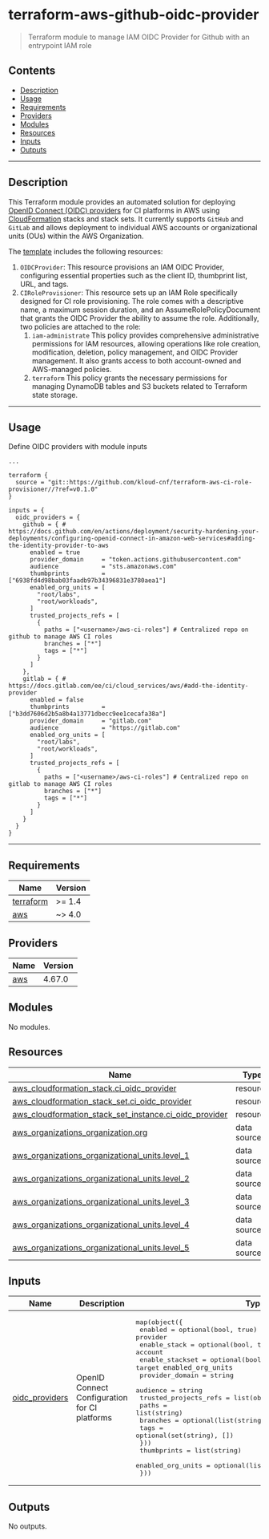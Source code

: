 # terraform-aws-github-oidc-provider

> Terraform module to manage IAM OIDC Provider for Github with an entrypoint IAM role 

<!-- START doctoc generated TOC please keep comment here to allow auto update -->
<!-- DON'T EDIT THIS SECTION, INSTEAD RE-RUN doctoc TO UPDATE -->
## Contents

- [Description](#description)
- [Usage](#usage)
- [Requirements](#requirements)
- [Providers](#providers)
- [Modules](#modules)
- [Resources](#resources)
- [Inputs](#inputs)
- [Outputs](#outputs)

<!-- END doctoc generated TOC please keep comment here to allow auto update -->

---
## Description

This Terraform module provides an automated solution for deploying [OpenID Connect (OIDC) providers](https://docs.aws.amazon.com/IAM/latest/UserGuide/id_roles_providers_create_oidc.html) for CI platforms in AWS using [CloudFormation](https://aws.amazon.com/cloudformation/) stacks and stack sets. It currently supports `GitHub` and `GitLab` and allows deployment to individual AWS accounts or organizational units (OUs) within the AWS Organization.

The [template](./templates/stackset.yaml.tftpl) includes the following resources:

1. `OIDCProvider`: This resource provisions an IAM OIDC Provider, configuring essential properties such as the client ID, thumbprint list, URL, and tags.
2. `CIRoleProvisioner`: This resource sets up an IAM Role specifically designed for CI role provisioning. The role comes with a descriptive name, a maximum session duration, and an AssumeRolePolicyDocument that grants the OIDC Provider the ability to assume the role. Additionally, two policies are attached to the role:
   1. `iam-administrate` This policy provides comprehensive administrative permissions for IAM resources, allowing operations like role creation, modification, deletion, policy management, and OIDC Provider management. It also grants access to both account-owned and AWS-managed policies.
   2. `terraform` This policy grants the necessary permissions for managing DynamoDB tables and S3 buckets related to Terraform state storage.

---

## Usage

Define OIDC providers with module inputs

```hcl
...

terraform {
  source = "git::https://github.com/kloud-cnf/terraform-aws-ci-role-provisioner//?ref=v0.1.0"
}

inputs = {
  oidc_providers = {
    github = { # https://docs.github.com/en/actions/deployment/security-hardening-your-deployments/configuring-openid-connect-in-amazon-web-services#adding-the-identity-provider-to-aws
      enabled = true
      provider_domain     = "token.actions.githubusercontent.com"
      audience            = "sts.amazonaws.com"
      thumbprints         = ["6938fd4d98bab03faadb97b34396831e3780aea1"]
      enabled_org_units = [
        "root/labs",
        "root/workloads",
      ]
      trusted_projects_refs = [
        {
          paths = ["<username>/aws-ci-roles"] # Centralized repo on github to manage AWS CI roles
          branches = ["*"]
          tags = ["*"]
        }
      ]
    },
    gitlab = { # https://docs.gitlab.com/ee/ci/cloud_services/aws/#add-the-identity-provider
      enabled = false
      thumbprints         = ["b3dd7606d2b5a8b4a13771dbecc9ee1cecafa38a"]
      provider_domain     = "gitlab.com"
      audience            = "https://gitlab.com"
      enabled_org_units = [
        "root/labs",
        "root/workloads",
      ]
      trusted_projects_refs = [
        {
          paths = ["<username>/aws-ci-roles"] # Centralized repo on gitlab to manage AWS CI roles
          branches = ["*"]
          tags = ["*"]
        }
      ]
    }
  }
}
```

---

<!-- BEGINNING OF PRE-COMMIT-TERRAFORM DOCS HOOK -->
## Requirements

| Name | Version |
|------|---------|
| <a name="requirement_terraform"></a> [terraform](#requirement\_terraform) | >= 1.4 |
| <a name="requirement_aws"></a> [aws](#requirement\_aws) | ~> 4.0 |

## Providers

| Name | Version |
|------|---------|
| <a name="provider_aws"></a> [aws](#provider\_aws) | 4.67.0 |

## Modules

No modules.

## Resources

| Name | Type |
|------|------|
| [aws_cloudformation_stack.ci_oidc_provider](https://registry.terraform.io/providers/hashicorp/aws/latest/docs/resources/cloudformation_stack) | resource |
| [aws_cloudformation_stack_set.ci_oidc_provider](https://registry.terraform.io/providers/hashicorp/aws/latest/docs/resources/cloudformation_stack_set) | resource |
| [aws_cloudformation_stack_set_instance.ci_oidc_provider](https://registry.terraform.io/providers/hashicorp/aws/latest/docs/resources/cloudformation_stack_set_instance) | resource |
| [aws_organizations_organization.org](https://registry.terraform.io/providers/hashicorp/aws/latest/docs/data-sources/organizations_organization) | data source |
| [aws_organizations_organizational_units.level_1](https://registry.terraform.io/providers/hashicorp/aws/latest/docs/data-sources/organizations_organizational_units) | data source |
| [aws_organizations_organizational_units.level_2](https://registry.terraform.io/providers/hashicorp/aws/latest/docs/data-sources/organizations_organizational_units) | data source |
| [aws_organizations_organizational_units.level_3](https://registry.terraform.io/providers/hashicorp/aws/latest/docs/data-sources/organizations_organizational_units) | data source |
| [aws_organizations_organizational_units.level_4](https://registry.terraform.io/providers/hashicorp/aws/latest/docs/data-sources/organizations_organizational_units) | data source |
| [aws_organizations_organizational_units.level_5](https://registry.terraform.io/providers/hashicorp/aws/latest/docs/data-sources/organizations_organizational_units) | data source |

## Inputs

| Name | Description | Type | Default | Required |
|------|-------------|------|---------|:--------:|
| <a name="input_oidc_providers"></a> [oidc\_providers](#input\_oidc\_providers) | OpenID Connect Configuration for CI platforms | <pre>map(object({<br>    enabled         = optional(bool, true) # enable provider<br>    enable_stack    = optional(bool, true) # enable stack for root account<br>    enable_stackset = optional(bool, true) # enable stackset for target `enabled_org_units`<br>    provider_domain = string<br>    audience        = string<br>    trusted_projects_refs = list(object({<br>      paths    = list(string)<br>      branches = optional(list(string), [])<br>      tags     = optional(set(string), [])<br>    }))<br>    thumbprints       = list(string)<br>    enabled_org_units = optional(list(string), [])<br>  }))</pre> | n/a | yes |

## Outputs

No outputs.
<!-- END OF PRE-COMMIT-TERRAFORM DOCS HOOK -->
